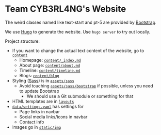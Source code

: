 # Team CYB3RL4NG's Website

The weird classes named like text-start and pt-5 are provided by [Bootstrap](https://getbootstrap.com/docs/5.0/).

We use [Hugo](https://gohugo.io/) to generate the website. Use `hugo server` to try out locally.

Project structure:
- If you want to change the actual text content of the website, go to [`content`](/content)
  - Homepage: [`content/_index.md`](/content/_index.md)
  - About page: [`content/about.md`](/content/about.md)
  - Timeline: [`content/timeline.md`](/content/timeline.md)
  - Blogs: [`content/blog`](/content/blog/)
- Styling ([Sass](https://sass-lang.com/)) is in [`assets/sass`](/assets/sass)
  - Avoid touching [`assets/sass/bootstrap`](/assets/sass/bootstrap/) if possible,
    unless you need to update Bootstrap
    - We should use a Git submodule or something for that
- HTML templates are in [`layouts`](/layouts/)
- [`data/settings.yaml`](/data/settings.yaml) has settings for
  - Page links in navbar
  - Social media links/icons in navbar
  - Contact info
- Images go in [`static/img`](/static/img/)
